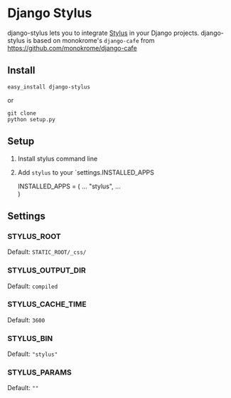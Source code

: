 # Django Stylus

django-stylus lets you to integrate [Stylus](http://learnboost.github.com/stylus/) in your Django projects. 
django-stylus is based on monokrome's `django-cafe` from https://github.com/monokrome/django-cafe

## Install
	
	easy_install django-stylus

or

	git clone
	python setup.py

## Setup

1.	Install stylus command line
2.	Add `stylus` to your `settings.INSTALLED_APPS

    INSTALLED_APPS = (
      ...
      "stylus", 
      ...      
    ) 

## Settings

### STYLUS_ROOT

Default: `STATIC_ROOT/_css/`

### STYLUS_OUTPUT_DIR

Default: `compiled`

### STYLUS_CACHE_TIME

Default: `3600`

### STYLUS_BIN

Default: `"stylus"`

### STYLUS_PARAMS

Default: `""`

